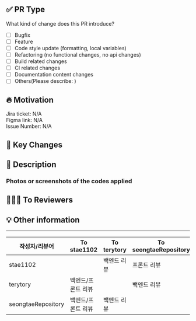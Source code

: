 ## ✅ PR Type

What kind of change does this PR introduce?

<!-- Please check the one that applies to this PR using "x". -->
<!-- 해당 PR에 적용되는 타입에 x를 입력해 체크 처리 -->

- [ ] Bugfix
- [ ] Feature
- [ ] Code style update (formatting, local variables)
- [ ] Refactoring (no functional changes, no api changes)
- [ ] Build related changes
- [ ] CI related changes
- [ ] Documentation content changes
- [ ] Others(Please describe: )

## 🔥 Motivation

<!-- Please describe the current behavior that you are modifying, or link to a relevant issue. -->
<!-- 코드 작업 배경, 이유 등, 지라 티켓이나 피그마 링크를 함께 첨부 -->

Jira ticket: N/A  
Figma link: N/A  
Issue Number: N/A

## 🔑 Key Changes

<!-- Please list up briefly what changes there are -->
<!-- 간단하게 어떤 것이 바뀌었는지 -->

## 📃 Description

<!-- Please describe how the codes have been changed, and how it works, etc. -->
<!-- 코드 상에서 어떤 내용이 바뀌었는지, 어떻게 작동하는지 등 -->

### Photos or screenshots of the codes applied

## 🧑🏻‍💻 To Reviewers

<!-- If this PR contains a breaking change, please describe the impact and migration path for existing applications below. -->
<!-- Or just tell what you want reviewers to know -->
<!-- 리뷰어에게 전달해야 하는 내용 -->

## 💡 Other information

<!-- 기타 참고사항 -->

---

| 작성자/리뷰어      | To stae1102        | To terytory | To seongtaeRepository |
| ------------------ | ------------------ | ----------- | --------------------- |
| stae1102           |                    | 백엔드 리뷰 | 프론트 리뷰           |
| terytory           | 백엔드/프론트 리뷰 |             | 백엔드 리뷰           |
| seongtaeRepository | 백엔드/프론트 리뷰 | 백엔드 리뷰 |                       |
